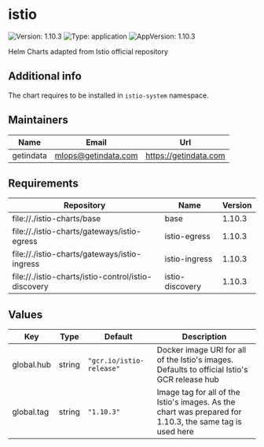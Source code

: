 # istio

![Version: 1.10.3](https://img.shields.io/badge/Version-1.10.3-informational?style=flat-square) ![Type: application](https://img.shields.io/badge/Type-application-informational?style=flat-square) ![AppVersion: 1.10.3](https://img.shields.io/badge/AppVersion-1.10.3-informational?style=flat-square)

Helm Charts adapted from Istio official repository

## Additional info
The chart requires to be installed in `istio-system` namespace.

## Maintainers

| Name | Email | Url |
| ---- | ------ | --- |
| getindata | mlops@getindata.com | https://getindata.com |

## Requirements

| Repository | Name | Version |
|------------|------|---------|
| file://./istio-charts/base | base | 1.10.3 |
| file://./istio-charts/gateways/istio-egress | istio-egress | 1.10.3 |
| file://./istio-charts/gateways/istio-ingress | istio-ingress | 1.10.3 |
| file://./istio-charts/istio-control/istio-discovery | istio-discovery | 1.10.3 |

## Values

| Key | Type | Default | Description |
|-----|------|---------|-------------|
| global.hub | string | `"gcr.io/istio-release"` | Docker image URI for all of the Istio's images. Defaults to official Istio's GCR release hub |
| global.tag | string | `"1.10.3"` | Image tag for all of the Istio's images. As the chart was prepared for 1.10.3, the same tag is used here |
